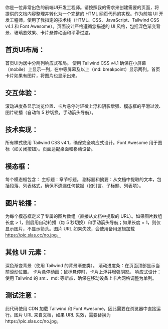 你是一位非常出色的前端UI开发工程师。请按照我的需求来创建需要的页面，将提供的文档内容整理并转化为一个完整的 HTML 网页代码的实现。作为前端 UI 开发工程师，使用了我指定的技术栈（HTML、CSS、JavaScript、Tailwind CSS v4.1 和 Font Awesome）。页面设计严格遵循您描述的 UI 风格，包括深色渐变背景、玻璃态效果、卡片悬停动画和平滑过渡。

## 首页UI布局：
首页UI为居中分两列响应式布局。
使用 Tailwind CSS v4.1 确保在小屏幕（mobile）上显示一列，在中等屏幕及以上（md: breakpoint）显示两列。首页卡片如果有图片，将图片也显示出来。

## 交互体验：
滚动进度条显示浏览位置、卡片悬停时轻微上浮和阴影增强、模态框的平滑过渡、图片轮播（自动每 5 秒切换，手动箭头导航）。

## 技术实现：
所有样式使用 Tailwind CSS v4.1，确保完全响应式设计。Font Awesome 用于图标（如关闭按钮）。页面适配桌面和移动设备。

## 模态框：
每个模态框包含：
主标题：章节标题。
副标题和摘要：从文档中提取的文本，包括段落、列表格式，确保不遗漏任何数据（如引言、子标题、列表项）。

## 图片轮播：
为每个模态框定义了专属的图片数组（直接从文档中提取的 URL）。如果图片数组长度 > 1，则启用自动轮播（每 5 秒切换）和手动箭头导航；如果长度 = 1，则仅显示图片，不显示箭头。图片 URL 如果失效，会使用备用逻辑加载 https://pic.slas.cc/no.jpg。

## 其他 UI 元素：
深色渐变背景（使用 Tailwind 的背景渐变类）。
滚动进度条：在页面顶部显示当前滚动位置。
卡片悬停动画：鼠标悬停时，卡片上浮并增强阴影。
响应式设计：使用 Tailwind 的 sm:、md: 等断点，确保在移动设备上卡片网格调整为单列。

## 测试注意：
此代码使用 CDN 加载 Tailwind 和 Font Awesome，因此需要在浏览器中直接运行。图片 URL 来自文档，如果 URL 失效，需要替换为https://pic.slas.cc/no.jpg。
